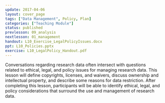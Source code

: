 ```yaml
---
update: 2017-04-06
layout: cover_page
tags: ["Data Management", Policy, Plan]
categories: ["Teaching Module"]
status: published
prevlesson: 09_analysis
nextlesson: 01_management
handout: L10_Exercise_LegalPolicyIssues.docx
ppt: L10_Policies.pptx
exercise: L10_LegalPolicy_Handout.pdf
---
```


Conversations regarding research data often intersect with questions related to ethical, legal, and policy issues for managing research data. This lesson will define copyrights, licenses, and waivers, discuss ownership and intellectual property, and describe some reasons for data restriction. After completing this lesson, participants will be able to identify ethical, legal, and policy considerations that surround the use and management of research data.
